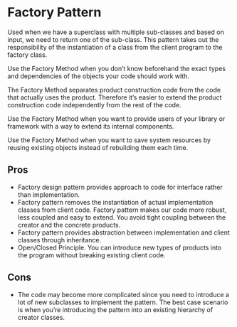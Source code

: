 # Factory Pattern
Used when we have a superclass with multiple sub-classes and based on input, we need to return one of the sub-class. This pattern takes out the responsibility of the instantiation of a class from the client program to the factory class.

Use the Factory Method when you don’t know beforehand the exact types and dependencies of the objects your code should work with.

The Factory Method separates product construction code from the code that actually uses the product. Therefore it’s easier to extend the product construction code independently from the rest of the code.

Use the Factory Method when you want to provide users of your library or framework with a way to extend its internal components.

Use the Factory Method when you want to save system resources by reusing existing objects instead of rebuilding them each time.

## Pros
- Factory design pattern provides approach to code for interface rather than implementation.
- Factory pattern removes the instantiation of actual implementation classes from client code. Factory pattern makes our code more robust, less coupled and easy to extend. You avoid tight coupling between the creator and the concrete products.
- Factory pattern provides abstraction between implementation and client classes through inheritance.
- Open/Closed Principle. You can introduce new types of products into the program without breaking existing client code.

## Cons
-  The code may become more complicated since you need to introduce a lot of new subclasses to implement the pattern. The best case scenario is when you’re introducing the pattern into an existing hierarchy of creator classes.